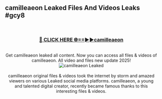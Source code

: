 ## camilleaeon Leaked Files And Videos Leaks #gcy8
<br>
<div align="center">
<h3><a href="https://watchclip.my.id/camilleaeon" rel="nofollow">🔴 CLICK HERE 🌐==►►camilleaeon</a></h3>
<br>
Get camilleaeon leaked all content. Now you can access all files & videos of camilleaeon. All video and files new update 2025!
<br>
<a href="https://watchclip.my.id/camilleaeon" rel="nofollow" data-target="animated-image.originalLink"><img src="https://i.ibb.co.com/WyWwxjT/player-gif2.gif" alt="camilleaeon Leaked" style="max-width: 100%; display: inline-block;" data-target="animated-image.originalImage"></a>
<br><br>
camilleaeon original files & videos took the internet by storm and amazed viewers on various Leaked social media platforms. camilleaeon, a young and talented digital creator, recently became famous thanks to this interesting files & videos.
</div>
<br>
